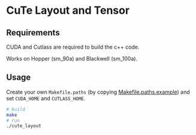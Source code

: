 # CuTe Layout and Tensor

## Requirements

CUDA and Cutlass are required to build the c++ code.

Works on Hopper (sm_90a) and Blackwell (sm_100a).

## Usage

Create your own `Makefile.paths` (by copying [Makefile.paths.example](./Makefile.paths.example)) and set `CUDA_HOME` and `CUTLASS_HOME`.

```bash
# build
make
# run
./cute_layout
```